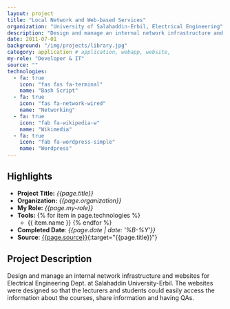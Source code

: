 ```yaml
---
layout: project
title: "Local Network and Web-based Services"
organization: "University of Salahaddin-Erbil, Electrical Engineering"
description: "Design and manage an internal network infrastructure and website for Electrical Engineering Dept. at Salahaddin University-Erbil."
date: 2011-07-01
background: "/img/projects/library.jpg"
category: application # application, webapp, website,
my-role: "Developer & IT"
source: ""
technologies:
  - fa: true
    icon: "fas fas fa-terminal"
    name: "Bash Script"
  - fa: true
    icon: "fas fa-network-wired"
    name: "Networking"
  - fa: true
    icon: "fab fa-wikipedia-w"
    name: "Wikimedia"
  - fa: true
    icon: "fab fa-wordpress-simple"
    name: "Wordpress"
---
```

<style>
  ul p {
  margin-bottom: 2px;
  margin-top: 2px;
}
</style>
## Highlights

- **Project Title:** _{{page.title}}_
- **Organization:** _{{page.organization}}_
- **My Role:** _{{page.my-role}}_
- **Tools:** 
  {% for item in page.technologies %}
    - {{ item.name }}
  {% endfor %}
- **Completed Date**: _{{page.date  | date: '%B-%Y'}}_
- **Source**: [{{page.source}}]({{page.source}}){:target="{{page.title}}"}

## Project Description

Design and manage an internal network infrastructure and websites for Electrical Engineering Dept. at Salahaddin University-Erbil. The websites were designed so that the lecturers and students could easily access the information about the courses, share information and having QAs.
